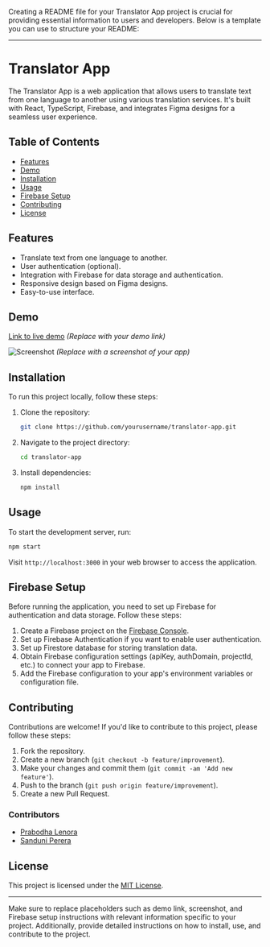 Creating a README file for your Translator App project is crucial for providing essential information to users and developers. Below is a template you can use to structure your README:

---

# Translator App

The Translator App is a web application that allows users to translate text from one language to another using various translation services. It's built with React, TypeScript, Firebase, and integrates Figma designs for a seamless user experience.

## Table of Contents

- [Features](#features)
- [Demo](#demo)
- [Installation](#installation)
- [Usage](#usage)
- [Firebase Setup](#firebase-setup)
- [Contributing](#contributing)
- [License](#license)

## Features

- Translate text from one language to another.
- User authentication (optional).
- Integration with Firebase for data storage and authentication.
- Responsive design based on Figma designs.
- Easy-to-use interface.

## Demo

[Link to live demo](#) *(Replace with your demo link)*

![Screenshot](screenshot.png) *(Replace with a screenshot of your app)*

## Installation

To run this project locally, follow these steps:

1. Clone the repository:

   ```bash
   git clone https://github.com/yourusername/translator-app.git
   ```

2. Navigate to the project directory:

   ```bash
   cd translator-app
   ```

3. Install dependencies:

   ```bash
   npm install
   ```

## Usage

To start the development server, run:

```bash
npm start
```

Visit `http://localhost:3000` in your web browser to access the application.

## Firebase Setup

Before running the application, you need to set up Firebase for authentication and data storage. Follow these steps:

1. Create a Firebase project on the [Firebase Console](https://console.firebase.google.com/).
2. Set up Firebase Authentication if you want to enable user authentication.
3. Set up Firestore database for storing translation data.
4. Obtain Firebase configuration settings (apiKey, authDomain, projectId, etc.) to connect your app to Firebase.
5. Add the Firebase configuration to your app's environment variables or configuration file.

## Contributing

Contributions are welcome! If you'd like to contribute to this project, please follow these steps:

1. Fork the repository.
2. Create a new branch (`git checkout -b feature/improvement`).
3. Make your changes and commit them (`git commit -am 'Add new feature'`).
4. Push to the branch (`git push origin feature/improvement`).
5. Create a new Pull Request.

### Contributors

- [Prabodha Lenora](https://github.com/prabolenora)
- [Sanduni Perera](https://github.com/shashperera)

## License

This project is licensed under the [MIT License](LICENSE).

---

Make sure to replace placeholders such as demo link, screenshot, and Firebase setup instructions with relevant information specific to your project. Additionally, provide detailed instructions on how to install, use, and contribute to the project.
